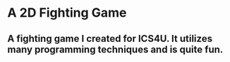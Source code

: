 A 2D Fighting Game
==============

A fighting game I created for ICS4U.  It utilizes many programming techniques and is quite fun.
--------------